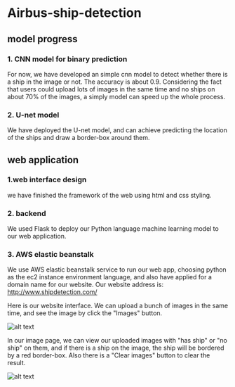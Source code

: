 # Airbus-ship-detection

## model progress
### 1. CNN model for binary prediction
For now, we have developed an simple cnn model to detect whether there is a ship in the image or not. The accuracy is about 0.9. Considering the fact that users could upload lots of images in the same time and no ships on about 70% of the images, a simply model can speed up the whole process.
### 2. U-net model
We have deployed the U-net model, and can achieve predicting the location of the ships and draw a border-box around them.


## web application
### 1.web interface design
we have finished the framework of the web using html and css styling. 
### 2. backend
We used Flask to deploy our Python language machine learning model to our web application.
### 3. AWS elastic beanstalk
We use AWS elastic beanstalk service to run our web app, choosing python as the ec2 instance environment language, and also have applied for a domain name for our website. Our website address is: http://www.shipdetection.com/

Here is our website interface. We can upload a bunch of images in the same time, and see the image by click the "Images" button.

![alt text](https://user-images.githubusercontent.com/43448232/49178208-267b0e00-f31d-11e8-8ca1-e58a8a929d33.png)


In our image page, we can view our uploaded images with "has ship" or "no ship" on them, and if there is a ship on the image, the ship will be bordered by a red border-box. Also there is a "Clear images" button to clear the result.

![alt text](https://user-images.githubusercontent.com/43448232/49178241-3c88ce80-f31d-11e8-8751-c0d8d182132f.png)
